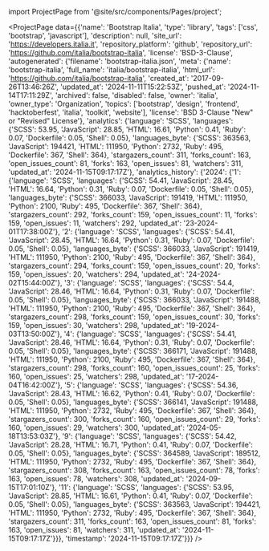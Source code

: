 
import ProjectPage from '@site/src/components/Pages/project';

<ProjectPage
    data={{'name': 'Bootstrap Italia', 'type': 'library', 'tags': ['css', 'bootstrap', 'javascript'], 'description': null, 'site_url': 'https://developers.italia.it', 'repository_platform': 'github', 'repository_url': 'https://github.com/italia/bootstrap-italia', 'license': 'BSD-3-Clause', 'autogenerated': {'filename': 'bootstrap-italia.json', 'meta': {'name': 'bootstrap-italia', 'full_name': 'italia/bootstrap-italia', 'html_url': 'https://github.com/italia/bootstrap-italia', 'created_at': '2017-09-26T13:46:26Z', 'updated_at': '2024-11-11T15:22:53Z', 'pushed_at': '2024-11-14T17:11:29Z', 'archived': false, 'disabled': false, 'owner': 'italia', 'owner_type': 'Organization', 'topics': ['bootstrap', 'design', 'frontend', 'hacktoberfest', 'italia', 'toolkit', 'website'], 'license': 'BSD 3-Clause "New" or "Revised" License'}, 'analytics': {'language': 'SCSS', 'languages': {'SCSS': 53.95, 'JavaScript': 28.85, 'HTML': 16.61, 'Python': 0.41, 'Ruby': 0.07, 'Dockerfile': 0.05, 'Shell': 0.05}, 'languages_byte': {'SCSS': 363563, 'JavaScript': 194421, 'HTML': 111950, 'Python': 2732, 'Ruby': 495, 'Dockerfile': 367, 'Shell': 364}, 'stargazers_count': 311, 'forks_count': 163, 'open_issues_count': 81, 'forks': 163, 'open_issues': 81, 'watchers': 311, 'updated_at': '2024-11-15T09:17:17Z'}, 'analytics_history': {'2024': {'1': {'language': 'SCSS', 'languages': {'SCSS': 54.41, 'JavaScript': 28.45, 'HTML': 16.64, 'Python': 0.31, 'Ruby': 0.07, 'Dockerfile': 0.05, 'Shell': 0.05}, 'languages_byte': {'SCSS': 366033, 'JavaScript': 191419, 'HTML': 111950, 'Python': 2100, 'Ruby': 495, 'Dockerfile': 367, 'Shell': 364}, 'stargazers_count': 292, 'forks_count': 159, 'open_issues_count': 11, 'forks': 159, 'open_issues': 11, 'watchers': 292, 'updated_at': '23-2024-01T17:38:00Z'}, '2': {'language': 'SCSS', 'languages': {'SCSS': 54.41, 'JavaScript': 28.45, 'HTML': 16.64, 'Python': 0.31, 'Ruby': 0.07, 'Dockerfile': 0.05, 'Shell': 0.05}, 'languages_byte': {'SCSS': 366033, 'JavaScript': 191419, 'HTML': 111950, 'Python': 2100, 'Ruby': 495, 'Dockerfile': 367, 'Shell': 364}, 'stargazers_count': 294, 'forks_count': 159, 'open_issues_count': 20, 'forks': 159, 'open_issues': 20, 'watchers': 294, 'updated_at': '24-2024-02T15:44:00Z'}, '3': {'language': 'SCSS', 'languages': {'SCSS': 54.4, 'JavaScript': 28.46, 'HTML': 16.64, 'Python': 0.31, 'Ruby': 0.07, 'Dockerfile': 0.05, 'Shell': 0.05}, 'languages_byte': {'SCSS': 366033, 'JavaScript': 191488, 'HTML': 111950, 'Python': 2100, 'Ruby': 495, 'Dockerfile': 367, 'Shell': 364}, 'stargazers_count': 298, 'forks_count': 159, 'open_issues_count': 30, 'forks': 159, 'open_issues': 30, 'watchers': 298, 'updated_at': '19-2024-03T13:50:00Z'}, '4': {'language': 'SCSS', 'languages': {'SCSS': 54.41, 'JavaScript': 28.46, 'HTML': 16.64, 'Python': 0.31, 'Ruby': 0.07, 'Dockerfile': 0.05, 'Shell': 0.05}, 'languages_byte': {'SCSS': 366171, 'JavaScript': 191488, 'HTML': 111950, 'Python': 2100, 'Ruby': 495, 'Dockerfile': 367, 'Shell': 364}, 'stargazers_count': 298, 'forks_count': 160, 'open_issues_count': 25, 'forks': 160, 'open_issues': 25, 'watchers': 298, 'updated_at': '17-2024-04T16:42:00Z'}, '5': {'language': 'SCSS', 'languages': {'SCSS': 54.36, 'JavaScript': 28.43, 'HTML': 16.62, 'Python': 0.41, 'Ruby': 0.07, 'Dockerfile': 0.05, 'Shell': 0.05}, 'languages_byte': {'SCSS': 366141, 'JavaScript': 191488, 'HTML': 111950, 'Python': 2732, 'Ruby': 495, 'Dockerfile': 367, 'Shell': 364}, 'stargazers_count': 300, 'forks_count': 160, 'open_issues_count': 29, 'forks': 160, 'open_issues': 29, 'watchers': 300, 'updated_at': '2024-05-18T13:53:03Z'}, '9': {'language': 'SCSS', 'languages': {'SCSS': 54.42, 'JavaScript': 28.28, 'HTML': 16.71, 'Python': 0.41, 'Ruby': 0.07, 'Dockerfile': 0.05, 'Shell': 0.05}, 'languages_byte': {'SCSS': 364589, 'JavaScript': 189512, 'HTML': 111950, 'Python': 2732, 'Ruby': 495, 'Dockerfile': 367, 'Shell': 364}, 'stargazers_count': 308, 'forks_count': 163, 'open_issues_count': 78, 'forks': 163, 'open_issues': 78, 'watchers': 308, 'updated_at': '2024-09-15T17:01:10Z'}, '11': {'language': 'SCSS', 'languages': {'SCSS': 53.95, 'JavaScript': 28.85, 'HTML': 16.61, 'Python': 0.41, 'Ruby': 0.07, 'Dockerfile': 0.05, 'Shell': 0.05}, 'languages_byte': {'SCSS': 363563, 'JavaScript': 194421, 'HTML': 111950, 'Python': 2732, 'Ruby': 495, 'Dockerfile': 367, 'Shell': 364}, 'stargazers_count': 311, 'forks_count': 163, 'open_issues_count': 81, 'forks': 163, 'open_issues': 81, 'watchers': 311, 'updated_at': '2024-11-15T09:17:17Z'}}}, 'timestamp': '2024-11-15T09:17:17Z'}}}
/>
